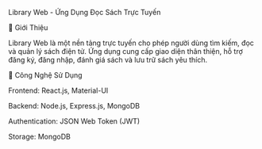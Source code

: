 Library Web - Ứng Dụng Đọc Sách Trực Tuyến

📌 Giới Thiệu

Library Web là một nền tảng trực tuyến cho phép người dùng tìm kiếm, đọc và quản lý sách điện tử. Ứng dụng cung cấp giao diện thân thiện, hỗ trợ đăng ký, đăng nhập, đánh giá sách và lưu trữ sách yêu thích.

🚀 Công Nghệ Sử Dụng

Frontend: React.js, Material-UI

Backend: Node.js, Express.js, MongoDB

Authentication: JSON Web Token (JWT)

Storage: MongoDB
